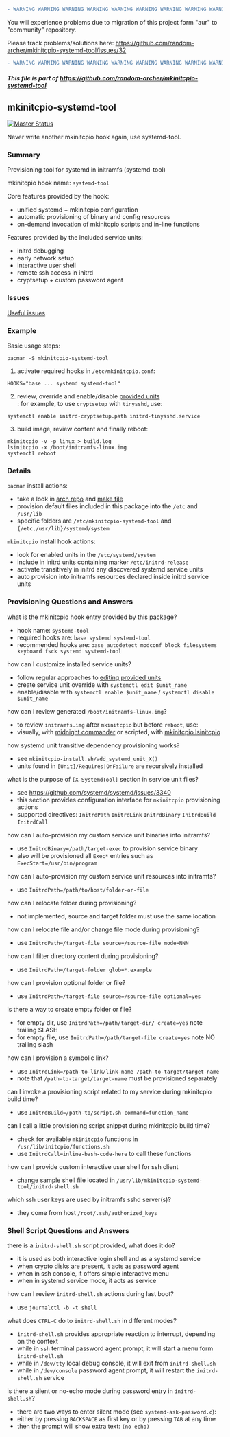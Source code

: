 ```diff
- WARNING WARNING WARNING WARNING WARNING WARNING WARNING WARNING WARNING WARNING WARNING WARNING -
```

You will experience problems due to migration of this project form "aur" to "community" repository.

Please track problems/solutions here: https://github.com/random-archer/mkinitcpio-systemd-tool/issues/32

```diff
- WARNING WARNING WARNING WARNING WARNING WARNING WARNING WARNING WARNING WARNING WARNING WARNING -
```

##### This file is part of https://github.com/random-archer/mkinitcpio-systemd-tool

## mkinitcpio-systemd-tool

[![Master Status](https://dev.azure.com/random-archer/mkinitcpio-systemd-tool/_apis/build/status/random-archer.mkinitcpio-systemd-tool?branchName=master)](https://dev.azure.com/random-archer/mkinitcpio-systemd-tool/_build/latest?definitionId=1&branchName=master)

Never write another mkinitcpio hook again, use systemd-tool.

### Summary 

Provisioning tool for systemd in initramfs (systemd-tool)

mkinitcpio hook name: `systemd-tool`

Core features provided by the hook:
* unified systemd + mkinitcpio configuration
* automatic provisioning of binary and config resources
* on-demand invocation of mkinitcpio scripts and in-line functions 

Features provided by the included service units:
* initrd debugging
* early network setup
* interactive user shell
* remote ssh access in initrd
* cryptsetup + custom password agent 

### Issues

[Useful issues](https://github.com/random-archer/mkinitcpio-systemd-tool/wiki)

### Example

Basic usage steps:

```
pacman -S mkinitcpio-systemd-tool
```

1) activate required hooks in `/etc/mkinitcpio.conf`:
```
HOOKS="base ... systemd systemd-tool"
```

2) review, override and enable/disable [provided units](https://github.com/random-archer/mkinitcpio-systemd-tool/tree/master/src)  
:
for example, to use `cryptsetup` with `tinysshd`, use:
```
systemctl enable initrd-cryptsetup.path initrd-tinysshd.service
```

3) build image, review content and finally reboot:
```
mkinitcpio -v -p linux > build.log
lsinitcpio -x /boot/initramfs-linux.img
systemctl reboot
```

### Details

`pacman` install actions:
* take a look in [arch repo](https://git.archlinux.org/svntogit/community.git/tree/trunk/PKGBUILD?h=packages/mkinitcpio-systemd-tool) 
  and [make file](https://github.com/random-archer/mkinitcpio-systemd-tool/blob/master/Makefile)
* provision default files included in this package into the `/etc` and `/usr/lib`
* specific folders are `/etc/mkinitcpio-systemd-tool` and  `{/etc,/usr/lib}/systemd/system`

`mkinitcpio` install hook actions:
* look for enabled units in the `/etc/systemd/system`
* include in initrd units containing marker `/etc/initrd-release`
* activate transitively in initrd any discovered systemd service units
* auto provision into initramfs resources declared inside initrd service units  

### Provisioning Questions and Answers

what is the mkinitcpio hook entry provided by this package?
* hook name: `systemd-tool`
* required hooks are: `base systemd systemd-tool`
* recommended hooks are: `base autodetect modconf block filesystems keyboard fsck systemd systemd-tool`

how can I customize installed service units?
* follow regular approaches to [editing provided units](https://wiki.archlinux.org/index.php/systemd#Editing_provided_units)
* create service unit override with `systemctl edit $unit_name`
* enable/disable with `systemctl enable $unit_name` / `systemctl disable $unit_name`

how can I review generated `/boot/initramfs-linux.img`?
* to review `initramfs.img` after `mkinitcpio` but before `reboot`, use:
* visually, with [midnight commander](https://www.archlinux.org/packages/community/x86_64/mc/) 
  or scripted, with [mkinitcpio lsinitcpio](https://wiki.archlinux.org/index.php/Mkinitcpio#Extracting_the_image) 

how systemd unit transitive dependency provisioning works?
* see `mkinitcpio-install.sh/add_systemd_unit_X()`
* units found in `[Unit]/Requires|OnFailure` are recursively installed 

what is the purpose of `[X-SystemdTool]` section in service unit files?
* see https://github.com/systemd/systemd/issues/3340
* this section provides configuration interface for `mkinitcpio` provisioning actions
* supported directives: `InitrdPath` `InitrdLink` `InitrdBinary` `InitrdBuild` `InitrdCall`

how can I auto-provision my custom service unit binaries into initramfs?
* use `InitrdBinary=/path/target-exec` to provision service binary
* also will be provisioned all `Exec*` entries such as `ExecStart=/usr/bin/program`

how can I auto-provision my custom service unit resources into initramfs?
* use `InitrdPath=/path/to/host/folder-or-file`

how can I relocate folder during provisioning?
* not implemented, source and target folder must use the same location

how can I relocate file and/or change file mode during provisioning?
* use `InitrdPath=/target-file source=/source-file mode=NNN` 

how can I filter directory content during provisioning?
* use `InitrdPath=/target-folder glob=*.example` 

how can I provision optional folder or file?
* use `InitrdPath=/target-file source=/source-file optional=yes`

is there a way to create empty folder or file?
* for empty dir, use `InitrdPath=/path/target-dir/ create=yes` note trailing SLASH
* for empty file, use `InitrdPath=/path/target-file create=yes` note NO trailing slash

how can I provision a symbolic link?
* use `InitrdLink=/path-to-link/link-name /path-to-target/target-name`
* note that `/path-to-target/target-name` must be provisioned separately

can I invoke a provisioning script related to my service during mkinitcpio build time?
* use `InitrdBuild=/path-to/script.sh command=function_name` 

can I call a little provisioning script snippet during mkinitcpio build time?
* check for available `mkinitcpio` functions in `/usr/lib/initcpio/functions.sh`
* use `InitrdCall=inline-bash-code-here` to call these functions 

how can I provide custom interactive user shell for ssh client
* change sample shell file located in `/usr/lib/mkinitcpio-systemd-tool/initrd-shell.sh`  

which ssh user keys are used by initramfs sshd server(s)?
* they come from host `/root/.ssh/authorized_keys`

### Shell Script Questions and Answers

there is a `initrd-shell.sh` script provided, what does it do?
* it is used as both interactive login shell and as a systemd service 
* when crypto disks are present, it acts as password agent
* when in ssh console, it offers simple interactive menu
* when in systemd service mode, it acts as service 

how can I review `initrd-shell.sh` actions during last boot?
* use `journalctl -b -t shell`

what does `CTRL-C` do to `initrd-shell.sh` in different modes?
* `initrd-shell.sh` provides appropriate reaction to interrupt, depending on the context
* while in `ssh` terminal password agent prompt, it will start a menu form `initrd-shell.sh`
* while in `/dev/tty` local debug console, it will exit from `initrd-shell.sh` 
* while in `/dev/console` password agent prompt, it will restart the `initrd-shell.sh` service

is there a silent or no-echo mode during password entry in `initrd-shell.sh`?
* there are two ways to enter silent mode (see `systemd-ask-password.c`):
* either by pressing `BACKSPACE` as first key or by pressing `TAB` at any time
* then the prompt will show extra text: `(no echo)`  
